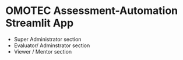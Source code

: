 # OMOTEC Assessment-Automation Streamlit App
- Super Administrator section
- Evaluator/ Adminstrator section
- Viewer / Mentor section
